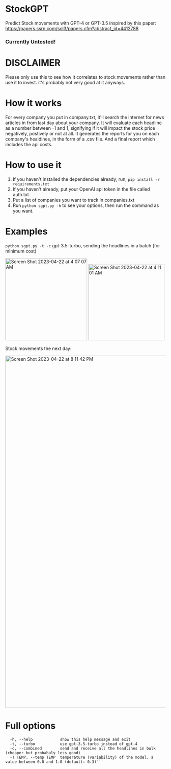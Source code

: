 # StockGPT
Predict Stock movements with GPT-4 or GPT-3.5
inspired by this paper: https://papers.ssrn.com/sol3/papers.cfm?abstract_id=4412788

### Currently Untested!

# DISCLAIMER
Please only use this to see how it correlates to stock movements rather than use it to invest.
it's probably not very good at it anyways.

# How it works
For every company you put in company.txt, it'll search the internet for news articles in from last day about your company.
It will evaluate each headline as a number between -1 and 1, signifying if it will impact the stock price negatively, postively or not at all.
It generates the reports for you on each company's healdines, in the form of a .csv file. And a final report which includes the api costs.

# How to use it
1. If you haven't installed the dependencies already, run, ```pip install -r requirements.txt```
2. If you haven't already, put your OpenAI api token in the file called auth.txt
3. Put a list of companies you want to track in companies.txt
4. Run ```python sgpt.py -h``` to see your options, then run the command as you want.

# Examples
```python sgpt.py -t -c``` gpt-3.5-turbo, sending the headlines in a batch (for minimum cost)

<img width="257" alt="Screen Shot 2023-04-22 at 4 07 07 AM" src="https://user-images.githubusercontent.com/29033313/233757108-6ddd34af-e3df-4bb4-a71c-34519166e785.png">

<img width="239" alt="Screen Shot 2023-04-22 at 4 11 01 AM" src="https://user-images.githubusercontent.com/29033313/233757155-63018c25-6a6f-4f19-ade4-cc0f0a43610c.png">

Stock movements the next day:

<img width="1103" alt="Screen Shot 2023-04-22 at 8 11 42 PM" src="https://user-images.githubusercontent.com/29033313/233800089-d4b72d8c-8bf0-438c-a657-5a6c901dec75.png">



# Full options
```optional arguments:
  -h, --help            show this help message and exit
  -t, --turbo           use gpt-3.5-turbo instead of gpt-4
  -c, --combined        send and receive all the headlines in bulk (cheaper but probabaly less good)
  -T TEMP, --temp TEMP  temperature (variability) of the model. a value between 0.0 and 1.0 (default: 0.3)```

